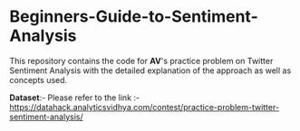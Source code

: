 # Beginners-Guide-to-Sentiment-Analysis
This repository contains the code for **AV**'s practice problem on Twitter Sentiment Analysis with the detailed explanation of the approach as well as concepts used.

**Dataset**:-
Please refer to the link :- https://datahack.analyticsvidhya.com/contest/practice-problem-twitter-sentiment-analysis/
